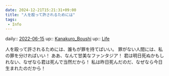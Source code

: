 ```yaml
---
date: 2024-12-21T15:21:31+09:00
title: "人を殴って許されるためには"
tags:
 - Info
---
```


daily:: [2022-06-15](Daily_Note/2022-06-15.md)
up:: [Kanakuro_Boushi](Bar/Novel/Nacaria/Kanakuro_Boushi.md)
up:: [Life](Bar/Novel/Chaos/Life.md)

人を殴って許されるためには、誰もが罪を持てばいい。
罪がない人間には、私の罪を分ければいい！
ああ、なんて甘美なファンタジア！
君は明日死ぬかもしれない、なぜなら君は死んで当然だから！
私は昨日死んだのだ、なぜなら今日生まれたのだから！